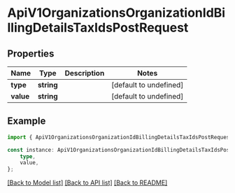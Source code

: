 # ApiV1OrganizationsOrganizationIdBillingDetailsTaxIdsPostRequest


## Properties

Name | Type | Description | Notes
------------ | ------------- | ------------- | -------------
**type** | **string** |  | [default to undefined]
**value** | **string** |  | [default to undefined]

## Example

```typescript
import { ApiV1OrganizationsOrganizationIdBillingDetailsTaxIdsPostRequest } from './api';

const instance: ApiV1OrganizationsOrganizationIdBillingDetailsTaxIdsPostRequest = {
    type,
    value,
};
```

[[Back to Model list]](../README.md#documentation-for-models) [[Back to API list]](../README.md#documentation-for-api-endpoints) [[Back to README]](../README.md)
